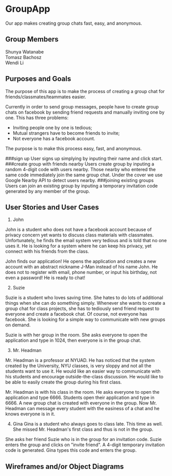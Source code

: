 # GroupApp
Our app makes creating group chats fast, easy, and anonymous.

## Group Members
Shunya Watanabe <br/>
Tomasz Bachosz <br/>
Wendi Li

## Purposes and Goals
The purpose of this app is to make the process of creating a group chat for friends/classmates/teammates easier. 

Currently in order to send group messages, people have to create group chats on facebook by sending friend requests and manually inviting one by one. This has three problems:
* Inviting people one by one is tedious;
* Mutual strangers have to become friends to invite;
* Not everyone has a facebook account.

The purpose is to make this process easy, fast, and anonymous. 

###sign up
User signs up simplying by inputing their name and click start.
###create group with friends nearby
Users create group by inputing a random 4-digit code with users nearby. Those nearby who entered the same code immediately join the same group chat. Under the cover we use Google Nearby API to detect users nearby.
###joining existing groups
Users can join an existing group by inputing a temporary invitation code generated by any member of the group.


##  User Stories and User Cases

1.	John

John is a student who does not have a facebook account because of privacy concern yet wants to discuss class materials with classmates. Unfortunately, he finds the email system very tedious and is told that no one uses it. He is looking for a system where he can keep his privacy, yet connect with his friends from the class.

John finds our application! He opens the application and creates a new account with an abstract nickname J-Man instead of his name John. He does not to register with email, phone number, or input his birthday, not even a password! He is ready to chat!

2. Suzie

Suzie is a student who loves saving time. She hates to do lots of additional things when she can do something simply. Whenever she wants to create a group chat for class projects, she has to tediously send friend request to everyone and create a facebook chat. Of course, not everyone has facebook. She is looking for a simple way to communicate with new groups on demand.

Suzie is with her group in the room. She asks everyone to open the application and type in 1024, then everyone is in the group chat.

3. Mr. Headman

Mr. Headman is a professor at NYUAD. He has noticed that the system created by the University, NYU classes, is very sloppy and not all the students want to use it. He would like an easier way to communicate with his students and encourage outside-the-class discussion. He would like to be able to easily create the group during his first class.

Mr. Headman is with his class in the room. He asks everyone to open the application and type 6666. Students open their application and type in 6666. A new group chat is created with everyone in the group. Now Mr. Headman can message every student with the easiness of a chat and he knows everyone is in it.
 
4. Gina
Gina is a student who always goes to class late. This time as well. She missed Mr. Headman's first class and thus is not in the group.

She asks her friend Suzie who is in the group for an invitation code. Suzie enters the group and clicks on "invite friend". A 4-digit temporary invitation code is generated. Gina types this code and enters the group. 


## Wireframes and/or Object Diagrams

